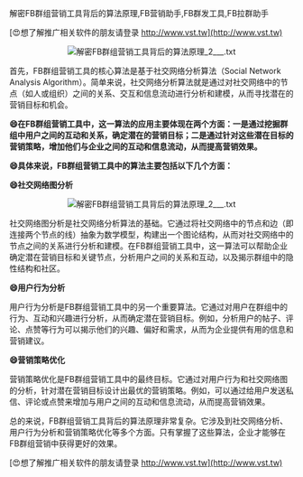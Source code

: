 解密FB群组营销工具背后的算法原理,FB营销助手,FB群发工具,FB拉群助手

[😍想了解推广相关软件的朋友请登录 http://www.vst.tw](http://www.vst.tw)

 <center><img src="https://vst.tw/MP4/tuiguang/png/8.png" alt="解密FB群组营销工具背后的算法原理_2___.txt"></center>

首先，FB群组营销工具的核心算法是基于社交网络分析算法（Social Network Analysis Algorithm）。简单来说，社交网络分析算法就是通过对社交网络中的节点（如人或组织）之间的关系、交互和信息流动进行分析和建模，从而寻找潜在的营销目标和机会。

**😄在FB群组营销工具中，这一算法的应用主要体现在两个方面：一是通过挖掘群组中用户之间的互动和关系，确定潜在的营销目标；二是通过针对这些潜在目标的营销策略，增加他们与企业之间的互动和信息流动，从而提高营销效果。**

**😄具体来说，FB群组营销工具中的算法主要包括以下几个方面：**

**😄社交网络图分析**

 <center><img src="https://vst.tw/MP4/tuiguang/png/6.png" alt="解密FB群组营销工具背后的算法原理_2___.txt"></center>

社交网络图分析是社交网络分析算法的基础。它通过将社交网络中的节点和边（即连接两个节点的线）抽象为数学模型，构建出一个图论结构，从而对社交网络中的节点之间的关系进行分析和建模。在FB群组营销工具中，这一算法可以帮助企业确定潜在营销目标和关键节点，分析用户之间的关系和互动，以及揭示群组中的隐性结构和社区。

**😄用户行为分析**

用户行为分析是FB群组营销工具中的另一个重要算法。它通过对用户在群组中的行为、互动和兴趣进行分析，从而确定潜在营销目标。例如，分析用户的帖子、评论、点赞等行为可以揭示他们的兴趣、偏好和需求，从而为企业提供有用的信息和营销建议。

**😄营销策略优化**

营销策略优化是FB群组营销工具中的最终目标。它通过对用户行为和社交网络图的分析，针对潜在营销目标设计出最优的营销策略。例如，可以通过给用户发送私信、评论或点赞来增加与用户之间的互动和信息流动，从而提高营销效果。

总的来说，FB群组营销工具背后的算法原理非常复杂。它涉及到社交网络分析、用户行为分析和营销策略优化等多个方面。只有掌握了这些算法，企业才能够在FB群组营销中获得更好的效果。

[😍想了解推广相关软件的朋友请登录 http://www.vst.tw](http://www.vst.tw)



